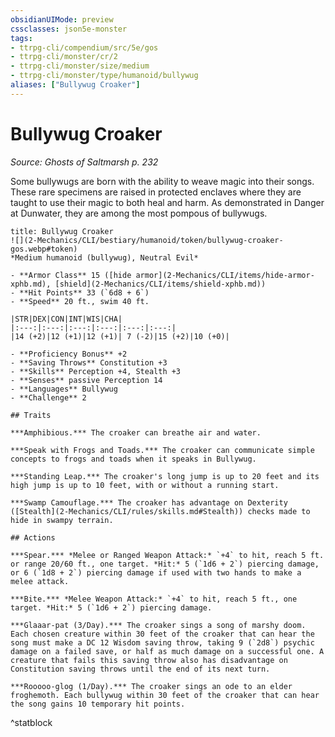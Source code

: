```yaml
---
obsidianUIMode: preview
cssclasses: json5e-monster
tags:
- ttrpg-cli/compendium/src/5e/gos
- ttrpg-cli/monster/cr/2
- ttrpg-cli/monster/size/medium
- ttrpg-cli/monster/type/humanoid/bullywug
aliases: ["Bullywug Croaker"]
---
```

# Bullywug Croaker
*Source: Ghosts of Saltmarsh p. 232*  


Some bullywugs are born with the ability to weave magic into their songs. These rare specimens are raised in protected enclaves where they are taught to use their magic to both heal and harm. As demonstrated in Danger at Dunwater, they are among the most pompous of bullywugs.

```ad-statblock
title: Bullywug Croaker
![](2-Mechanics/CLI/bestiary/humanoid/token/bullywug-croaker-gos.webp#token)
*Medium humanoid (bullywug), Neutral Evil*

- **Armor Class** 15 ([hide armor](2-Mechanics/CLI/items/hide-armor-xphb.md), [shield](2-Mechanics/CLI/items/shield-xphb.md))
- **Hit Points** 33 (`6d8 + 6`) 
- **Speed** 20 ft., swim 40 ft.

|STR|DEX|CON|INT|WIS|CHA|
|:---:|:---:|:---:|:---:|:---:|:---:|
|14 (+2)|12 (+1)|12 (+1)| 7 (-2)|15 (+2)|10 (+0)|

- **Proficiency Bonus** +2
- **Saving Throws** Constitution +3
- **Skills** Perception +4, Stealth +3
- **Senses** passive Perception 14
- **Languages** Bullywug
- **Challenge** 2

## Traits

***Amphibious.*** The croaker can breathe air and water.

***Speak with Frogs and Toads.*** The croaker can communicate simple concepts to frogs and toads when it speaks in Bullywug.

***Standing Leap.*** The croaker's long jump is up to 20 feet and its high jump is up to 10 feet, with or without a running start.

***Swamp Camouflage.*** The croaker has advantage on Dexterity ([Stealth](2-Mechanics/CLI/rules/skills.md#Stealth)) checks made to hide in swampy terrain.

## Actions

***Spear.*** *Melee or Ranged Weapon Attack:* `+4` to hit, reach 5 ft. or range 20/60 ft., one target. *Hit:* 5 (`1d6 + 2`) piercing damage, or 6 (`1d8 + 2`) piercing damage if used with two hands to make a melee attack.

***Bite.*** *Melee Weapon Attack:* `+4` to hit, reach 5 ft., one target. *Hit:* 5 (`1d6 + 2`) piercing damage.

***Glaaar-pat (3/Day).*** The croaker sings a song of marshy doom. Each chosen creature within 30 feet of the croaker that can hear the song must make a DC 12 Wisdom saving throw, taking 9 (`2d8`) psychic damage on a failed save, or half as much damage on a successful one. A creature that fails this saving throw also has disadvantage on Constitution saving throws until the end of its next turn.

***Rooooo-glog (1/Day).*** The croaker sings an ode to an elder froghemoth. Each bullywug within 30 feet of the croaker that can hear the song gains 10 temporary hit points.
```
^statblock